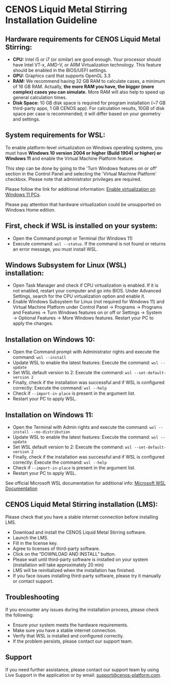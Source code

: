# CENOS Liquid Metal Stirring Installation Guideline

## Hardware requirements for CENOS Liquid Metal Stirring:

- **CPU:** Intel i5 or i7 (or similar) are good enough. Your processor should have Intel VT-x, AMD-V, or ARM Virtualization technology. This feature should be enabled in the BIOS/UEFI settings.
- **GPU:** Graphics card that supports OpenGL 3.3
- **RAM:** We recommend having 32 GB RAM to calculate cases, a minimum of 16 GB RAM. Actually, **the more RAM you have, the bigger (more complex) cases you can simulate.** More RAM will also help to speed up general calculation times.
- **Disk Space:** 10 GB disk space is required for program installation (~7 GB third-party apps, 1 GB CENOS app). For calculation results, 10GB of disk space per case is recommended; it will differ based on your geometry and settings.

## System requirements for WSL:

To enable platform-level virtualization on Windows operating systems, you must have **Windows 10 version 2004 or higher (Build 19041 or higher) or Windows 11** and enable the Virtual Machine Platform feature.

This step can be done by going to the 'Turn Windows features on or off' section in the Control Panel and selecting the 'Virtual Machine Platform' checkbox. Please note that administrator privileges are required.

Please follow the link for additional information: [Enable virtualization on Windows 11 PCs](https://support.microsoft.com/en-us/windows/enable-virtualization-on-windows-11-pcs).

Please pay attention that hardware virtualization could be unsupported on Windows Home edition.

## First, check if WSL is installed on your system:

- Open the Command prompt or Terminal (for Windows 11)
- Execute command: `wsl --status`. If the command is not found or returns an error message, you must install WSL.

## Windows Subsystem for Linux (WSL) installation:

- Open Task Manager and check if CPU virtualization is enabled. If it is not enabled, restart your computer and go into BIOS. Under Advanced Settings, search for the CPU virtualization option and enable it.
- Enable Windows Subsystem for Linux (not required for Windows 11) and Virtual Machine Platform under Control Panel → Programs → Programs and Features → Turn Windows features on or off or Settings → System → Optional Features → More Windows features. Restart your PC to apply the changes.

## Installation on Windows 10:

- Open the Command prompt with Administrator rights and execute the command: `wsl --install`
- Update WSL to enable the latest features: Execute the command: `wsl --update`
- Set WSL default version to 2: Execute the command: `wsl --set-default-version 2`
- Finally, check if the installation was successful and if WSL is configured correctly: Execute the command: `wsl --help`
- Check if `--import-in-place` is present in the argument list.
- Restart your PC to apply WSL.

## Installation on Windows 11:

- Open the Terminal with Admin rights and execute the command: `wsl --install --no-distribution`
- Update WSL to enable the latest features: Execute the command: `wsl --update`
- Set WSL default version to 2: Execute the command: `wsl --set-default-version 2`
- Finally, check if the installation was successful and if WSL is configured correctly: Execute the command: `wsl --help`
- Check if `--import-in-place` is present in the argument list.
- Restart your PC to apply WSL.

See official Microsoft WSL documentation for additional info: [Microsoft WSL Documentation](https://learn.microsoft.com/en-us/windows/wsl/)

## CENOS Liquid Metal Stirring installation (LMS):

Please check that you have a stable internet connection before installing LMS.

- Download and install the CENOS Liquid Metal Stirring software.
- Launch the LMS.
- Fill in the license key.
- Agree to licenses of third-party software.
- Click on the “DOWNLOAD AND INSTALL” button.
- Please wait until third-party software is installed on your system (installation will take approximately 20 min)
- LMS will be reinitialized when the installation has finished.
- If you face issues installing third-party software, please try it manually or contact support.

## Troubleshooting

If you encounter any issues during the installation process, please check the following:

- Ensure your system meets the hardware requirements.
- Make sure you have a stable internet connection.
- Verify that WSL is installed and configured correctly.
- If the problem persists, please contact our support team.

## Support

If you need further assistance, please contact our support team by using Live Support in the application or by email: support@cenos-platform.com.
